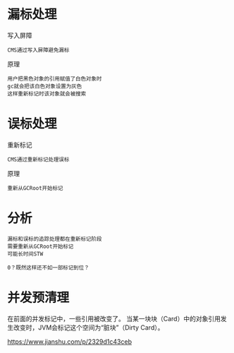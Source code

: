 


# 漏标处理

写入屏障

	CMS通过写入屏障避免漏标   

原理

	用户把黑色对象的引用赋值了白色对象时
	gc就会把该白色对象设置为灰色
	这样重新标记时该对象就会被搜索
	


# 误标处理

重新标记

	CMS通过重新标记处理误标

原理

	重新从GCRoot开始标记



# 分析

	漏标和误标的追踪处理都在重新标记阶段
	需要重新从GCRoot开始标记
	可能长时间STW
	
	0？既然这样还不如一部标记到位？

# 并发预清理


在前面的并发标记中，一些引用被改变了。
当某一块块（Card）中的对象引用发生改变时，JVM会标记这个空间为“脏块”（Dirty Card）。


https://www.jianshu.com/p/2329d1c43ceb
